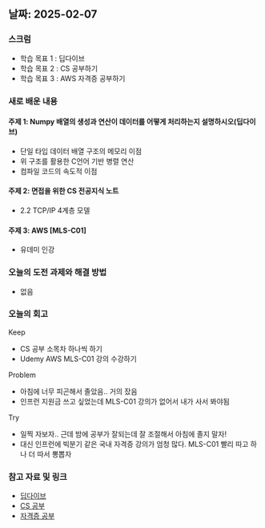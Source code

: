 ## 날짜: 2025-02-07

### 스크럼
- 학습 목표 1 : 딥다이브
- 학습 목표 2 : CS 공부하기
- 학습 목표 3 : AWS 자격증 공부하기

### 새로 배운 내용
#### 주제 1: Numpy 배열의 생성과 연산이 데이터를 어떻게 처리하는지 설명하시오(딥다이브)
- 단일 타입 데이터 배열 구조의 메모리 이점
- 위 구조를 활용한 C언어 기반 병렬 연산
- 컴파일 코드의 속도적 이점

#### 주제 2: 면접을 위한 CS 전공지식 노트
- 2.2 TCP/IP 4계층 모델

#### 주제 3: AWS [MLS-C01]
- 유데미 인강

### 오늘의 도전 과제와 해결 방법
- 없음

### 오늘의 회고
Keep
- CS 공부 소목차 하나씩 하기
- Udemy AWS MLS-C01 강의 수강하기

Problem
- 아침에 너무 피곤해서 졸았음.. 거의 잤음
- 인프런 지원금 쓰고 싶었는데 MLS-C01 강의가 없어서 내가 사서 봐야됨

Try
- 일찍 자보자.. 근데 밤에 공부가 잘되는데 잘 조절해서 아침에 졸지 말자!
- 대신 인프런에 빅분기 같은 국내 자격증 강의가 엄청 많다. MLS-C01 빨리 따고 하나 더 따서 뽕뽑자

### 참고 자료 및 링크
- [딥다이브](https://www.notion.so/adapterz/2-b40f83e9e6784c878a327b9af2d90881?pvs=4)
- [CS 공부](https://velog.io/@hyundduny/2025-02-06-CS%EA%B3%B5%EB%B6%80)
- [자격증 공부](https://velog.io/@hyundduny/2024-02-06-%EC%9E%90%EA%B2%A9%EC%A6%9D-%EA%B3%B5%EB%B6%80)
